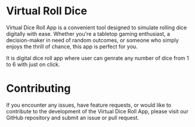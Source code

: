 # Virtual Roll Dice

Virtual Dice Roll App is a convenient tool designed to simulate rolling dice digitally with ease. Whether you're a tabletop gaming enthusiast, a decision-maker in need of random outcomes, or someone who simply enjoys the thrill of chance, this app is perfect for you.

It is digital dice roll app where user can genrate any number of dice from 1 to 6 with just on click.

# Contributing
If you encounter any issues, have feature requests, or would like to contribute to the development of the Virtual Dice Roll App, please visit our GitHub repository and submit an issue or pull request.
